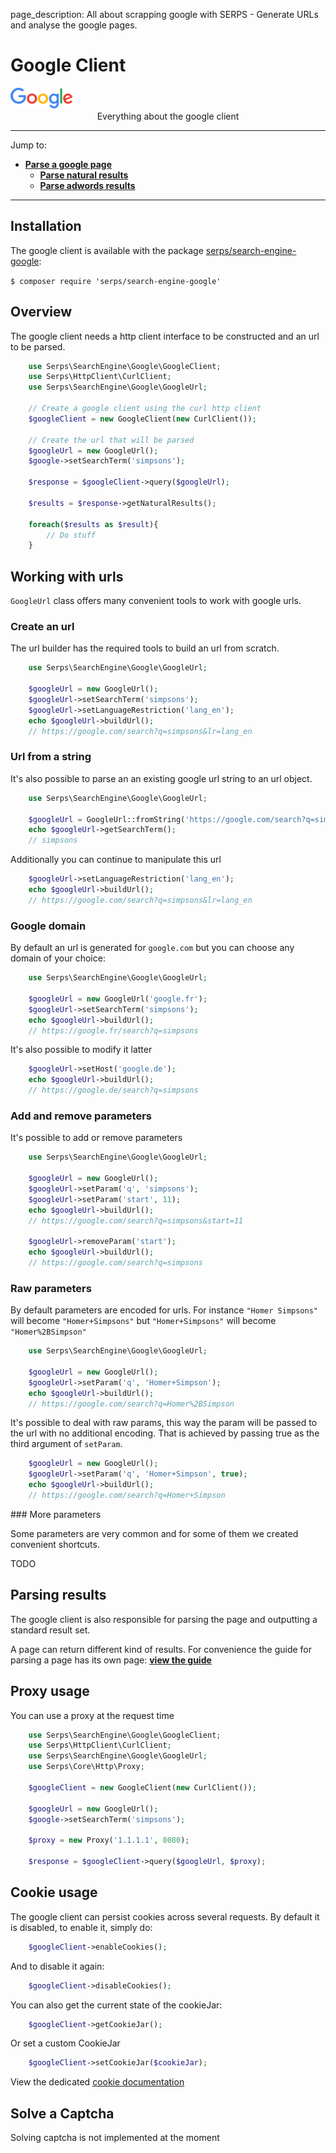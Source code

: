 page_description: All about scrapping google with SERPS - Generate URLs and analyse the google pages.

Google Client
=============

<img class="frameless-image" alt="Google logo" src="../../images/logo-google.png"/>

<center>Everything about the google client</center>

---

Jump to:

- [**Parse a google page**](google/parse-page.md)
    - [**Parse natural results**](google/parse-page.md#natural-results)
    - [**Parse adwords results**](google/parse-page.md#adwords-results)
    

---

Installation
------------

The google client is available with the package 
[serps/search-engine-google](https://packagist.org/packages/serps/search-engine-google): 

``$ composer require 'serps/search-engine-google'``

Overview
--------

The google client needs a http client interface to be constructed and an url to be parsed.

```php
    use Serps\SearchEngine\Google\GoogleClient;
    use Serps\HttpClient\CurlClient;
    use Serps\SearchEngine\Google\GoogleUrl;

    // Create a google client using the curl http client
    $googleClient = new GoogleClient(new CurlClient());

    // Create the url that will be parsed
    $googleUrl = new GoogleUrl();
    $google->setSearchTerm('simpsons');
    
    $response = $googleClient->query($googleUrl);
    
    $results = $response->getNaturalResults();
    
    foreach($results as $result){
        // Do stuff
    }
```

Working with urls
-----------------

``GoogleUrl`` class offers many convenient tools to work with google urls.

### Create an url

The url builder has the required tools to build an url from scratch.

```php
    use Serps\SearchEngine\Google\GoogleUrl;
    
    $googleUrl = new GoogleUrl();
    $googleUrl->setSearchTerm('simpsons');
    $googleUrl->setLanguageRestriction('lang_en');
    echo $googleUrl->buildUrl();
    // https://google.com/search?q=simpsons&lr=lang_en
```

### Url from a string

It's also possible to parse an an existing google url string to an url object.

```php
    use Serps\SearchEngine\Google\GoogleUrl;
    
    $googleUrl = GoogleUrl::fromString('https://google.com/search?q=simpsons');
    echo $googleUrl->getSearchTerm();
    // simpsons
```

Additionally you can continue to manipulate this url

```php
    $googleUrl->setLanguageRestriction('lang_en');
    echo $googleUrl->buildUrl();
    // https://google.com/search?q=simpsons&lr=lang_en
```



### Google domain

By default an url is generated for ``google.com`` but you can choose any domain of your choice:

```php
    use Serps\SearchEngine\Google\GoogleUrl;
    
    $googleUrl = new GoogleUrl('google.fr');
    $googleUrl->setSearchTerm('simpsons');
    echo $googleUrl->buildUrl();
    // https://google.fr/search?q=simpsons
```

It's also possible to modify it latter

```php
    $googleUrl->setHost('google.de');
    echo $googleUrl->buildUrl();
    // https://google.de/search?q=simpsons
```

### Add and remove parameters

It's possible to add or remove parameters

```php
    use Serps\SearchEngine\Google\GoogleUrl;
    
    $googleUrl = new GoogleUrl();
    $googleUrl->setParam('q', 'simpsons');
    $googleUrl->setParam('start', 11);
    echo $googleUrl->buildUrl();
    // https://google.com/search?q=simpsons&start=11
    
    $googleUrl->removeParam('start');
    echo $googleUrl->buildUrl();
    // https://google.com/search?q=simpsons
```

### Raw parameters

By default parameters are encoded for urls. For instance ``"Homer Simpsons"`` will become ``"Homer+Simpsons"``
but ``"Homer+Simpsons"`` will become ``"Homer%2BSimpson"``

```php
    use Serps\SearchEngine\Google\GoogleUrl;
    
    $googleUrl = new GoogleUrl();
    $googleUrl->setParam('q', 'Homer+Simpson');
    echo $googleUrl->buildUrl();
    // https://google.com/search?q=Homer%2BSimpson
```
 
It's possible to deal with raw params, this way the param will be passed to the url with no additional encoding. 
That is achieved by passing true as the third argument of ``setParam``.

```php
    $googleUrl = new GoogleUrl();
    $googleUrl->setParam('q', 'Homer+Simpson', true);
    echo $googleUrl->buildUrl();
    // https://google.com/search?q=Homer+Simpson
```

### More parameters 

Some parameters are very common and for some of them we created convenient shortcuts.

TODO

Parsing results
---------------

The google client is also responsible for parsing the page and outputting a standard result set.

A page can return different kind of results. For convenience the guide for parsing a page has its own page: [**view the guide**](google/parse-page.md)


Proxy usage
-----------

You can use a proxy at the request time


```php
    use Serps\SearchEngine\Google\GoogleClient;
    use Serps\HttpClient\CurlClient;
    use Serps\SearchEngine\Google\GoogleUrl;
    use Serps\Core\Http\Proxy;

    $googleClient = new GoogleClient(new CurlClient());
    
    $googleUrl = new GoogleUrl();
    $google->setSearchTerm('simpsons');
    
    $proxy = new Proxy('1.1.1.1', 8080);
    
    $response = $googleClient->query($googleUrl, $proxy);
```

Cookie usage
------------

The google client can persist cookies across several requests. 
By default it is disabled, to enable it, simply do:

```php
    $googleClient->enableCookies();
```

And to disable it again:

```php
    $googleClient->disableCookies();
```

You can also get the current state of the cookieJar:

```php
    $googleClient->getCookieJar();
```

Or set a custom CookieJar


```php
    $googleClient->setCookieJar($cookieJar);
```


View the dedicated [cookie documentation](/cookies.md)



Solve a Captcha
---------------

Solving captcha is not implemented at the moment
